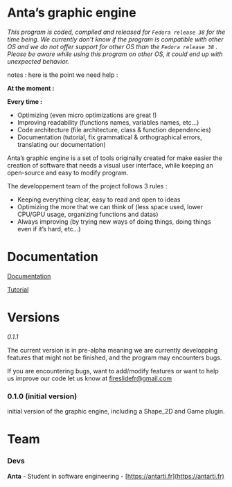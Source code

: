 # Anta’s graphic engine

*This program is coded, compiled and released for `Fedora release 38` for the time being. We currently don’t know if the program is compatible with other OS and we do not offer support for other OS than the `Fedora release 38` . Please be aware while using this program on other OS, it could end up with unexpected behavior.*

notes : here is the point we need help :

**At the moment :**

**Every time :**

- Optimizing (even micro optimizations are great !)
- Improving readability (functions names, variables names, etc…)
- Code architecture (file architecture, class & function dependencies)
- Documentation (tutorial, fix grammatical & orthographical errors, translating our documentation)

Anta’s graphic engine is a set of tools originally created for make easier the creation of software that needs a visual user interface, while keeping an open-source and easy to modify program.

The developpement team of the project follows 3 rules :

- Keeping everything clear, easy to read and open to ideas
- Optimizing the more that we can think of (less space used, lower CPU/GPU usage, organizing functions and datas)
- Always improving (by trying new ways of doing things, doing things even if it’s hard, etc…)

# Documentation

[Documentation](Documentation/Documentation.md)

[Tutorial](Documentation/Tutorial.md)

# Versions

*0.1.1*

The current version is in pre-alpha meaning we are currently developping features that might not be finished, and the program may encounters bugs.

If you are encountering bugs, want to add/modify features or want to help us improve our code let us know at [fireslidefr@gmail.com](mailto:fireslidefr@gmail.com) 

### 0.1.0 (initial version)

initial version of the graphic engine, including a Shape_2D and Game plugin.

# Team

### Devs

**Anta** - Student in software engineering - [https://antarti.fr](https://antarti.fr)